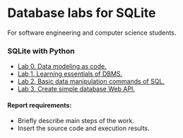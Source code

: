 # Database labs for SQLite

For software engineering and computer science students.

### SQLite with Python

- [Lab 0. Data modeling as code.](https://github.com/andriikopp/sqlite-labs/tree/main/python#lab-0-data-modeling-as-code)
- [Lab 1. Learning essentials of DBMS.](https://github.com/andriikopp/sqlite-labs/tree/main/python#lab-1-learning-essentials-of-dbms)
- [Lab 2. Basic data manipulation commands of SQL.](https://github.com/andriikopp/sqlite-labs/tree/main/python#lab-2-basic-data-manipulation-commands-of-sql)
- [Lab 3. Create simple database Web API.](https://github.com/andriikopp/sqlite-labs/tree/main/python#lab-3-create-simple-database-web-api)

#### Report requirements:

- Briefly describe main steps of the work.
- Insert the source code and execution results.
